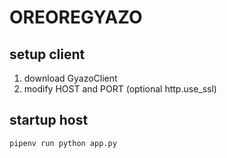 # OREOREGYAZO
## setup client
1. download GyazoClient
2. modify HOST and PORT (optional http.use_ssl)

## startup host
```bash
pipenv run python app.py
```